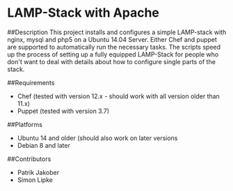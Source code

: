 # LAMP-Stack with Apache

##Description
This project installs and configures a simple LAMP-stack with nginx, mysql and php5 on a Ubuntu 14.04 Server.
Either Chef and puppet are supported to automatically run the necessary tasks. The scripts speed up the process of setting up a fully equipped LAMP-Stack for people who don't want to deal with details about how to configure single parts of the stack.

##Requirements
* Chef (tested with version 12.x - should work with all version older than 11.x)
* Puppet (tested with version 3.7)

##Platforms
* Ubuntu 14 and older (should also work on later versions
* Debian 8 and later

##Contributors
* Patrik Jakober
* Simon Lipke


